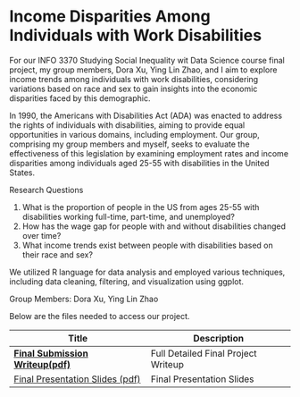 # Income Disparities Among Individuals with Work Disabilities

For our INFO 3370 Studying Social Inequality wit Data Science course final project, my group members, Dora Xu, Ying Lin Zhao, and I aim to explore income trends among individuals with work disabilities, considering variations based on race and sex to gain insights into the economic disparities faced by this demographic.

In 1990, the Americans with Disabilities Act (ADA) was enacted to address the rights of individuals with disabilities, aiming to provide equal opportunities in various domains, including employment. Our group, comprising my group members and myself, seeks to evaluate the effectiveness of this legislation by examining employment rates and income disparities among individuals aged 25-55 with disabilities in the United States.

Research Questions
1. What is the proportion of people in the US from ages 25-55 with disabilities working full-time, part-time, and unemployed?
2. How has the wage gap for people with and without disabilities changed over time?
3. What income trends exist between people with disabilities based on their race and sex?

We utilized R language for data analysis and employed various techniques, including data cleaning, filtering, and visualization using ggplot. 

Group Members: Dora Xu, Ying Lin Zhao

Below are the files needed to access our project. 

| Title  | Description |
| ------------- | ------------- |
|[**Final Submission Writeup(pdf)**](https://drive.google.com/file/d/1ZP9n24k4qYS2XRerZyH456m_kDApO0Xs/view?usp=sharing)|Full Detailed Final Project Writeup|
|[Final Presentation Slides (pdf)](https://drive.google.com/file/d/1Z6ckADfA_GmVLJ0aMOVk4ZmZBFUqLL1M/view?usp=sharing)|Final Presentation Slides|
